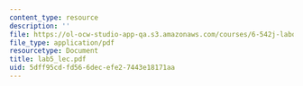 ```yaml
---
content_type: resource
description: ''
file: https://ol-ocw-studio-app-qa.s3.amazonaws.com/courses/6-542j-laboratory-on-the-physiology-acoustics-and-perception-of-speech-fall-2005/5dff95cdfd566decefe27443e18171aa_lab5_lec.pdf
file_type: application/pdf
resourcetype: Document
title: lab5_lec.pdf
uid: 5dff95cd-fd56-6dec-efe2-7443e18171aa
---
```

